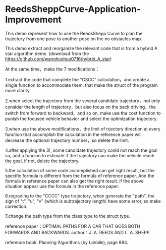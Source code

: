 # ReedsSheppCurve-Application-Improvement
This demo represent how to use the ReedsShepp Curve to plan the trajectory
from one pose to another pose on the no obstacles map.

This demo extract and reorganize the relevant code that is from a hybrid
A star algorithm demo. (download from the https://github.com/wanghuohuo0716/hybrid_A_star)

At the same time，make the 7 modifications：

1.extract the code that complete the "CSCC" calculation，and create a single function to accommodate them. that make the struct of the program more clarity.

2.when select the trajectory from the several candidate trajectory，not only consider the length of trajectory，but also focus on the back driving，the switch from forward to backward，and so on, make use the cost function to punish the focused vehicle behavior and select the optimization trajectory.

3.when use the above modifications，the limit of trjectory direction at every function that accomplish the calculation in the reference paper will decrease the optional trajectory number，so delete the limit.

4.after applying the 3), some candidate trajectory conld not reach the goal so, add a funcion to estimate if the trajectory can make the vehicle reach the goal, if not, delete the trajectory.

5.the calculation of some code accomplished can get right result, but the specific formula is different from the formula of reference paper. And the formula in reference paper can also get the right result. if the above situation appear use the formula in the reference paper.

6.regrading to the "CCCC" type trajectory, when generate the "path", the sign of "t", "u", "v" (which is subtrajectory length) have some error, so make correction.

7.change the path type from the class type to the struct type.

reference paper：OPTIMAL PATHS FOR A CAR THAT GOES BOTH FORWARDS AND BACKWARDS.
author：J. A. REEDS AND L. A. SHEPP.

reference book: Planning Algorithms (by LaValle), page 884.
